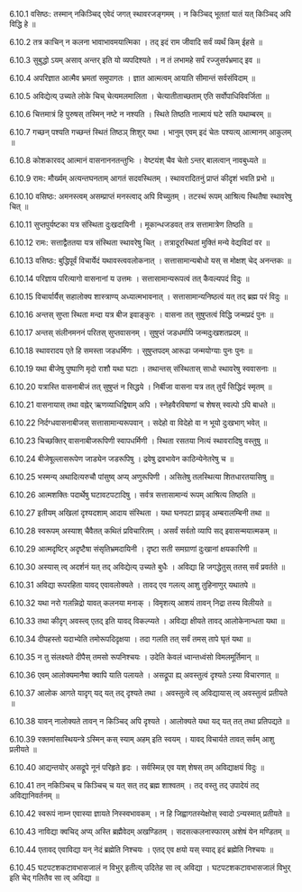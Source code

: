 6.10.1
वसिष्ठः:
तस्मान् नकिञ्चिद् एवेदं जगत् स्थावरजङ्गमम् ।
न किञ्चिद् भूततां यातं यत् किञ्चिद् अपि विद्धि हे ॥


6.10.2
तत्र काचिन् न कलना भावाभावमयात्मिका ।
तद् इदं राम जीवादि सर्वं व्यर्थं किम् ईहसे ॥


6.10.3
सुबुद्धो ऽयम् असाव् अन्तर् इति यो व्यपदिश्यते ।
न तं लभामहे सर्पं रज्जुसर्पभ्रमाद् इव ॥


6.10.4
अपरिज्ञात आत्मैव भ्रमतां समुपागतः ।
ज्ञात आत्मत्वम् आयाति सीमान्तं सर्वसंविदाम् ॥


6.10.5
अविद्येत्य् उच्यते लोके चिच् चेत्यमलमालिता ।
चेत्यातीताच्छताम् एति सर्वोपाधिविवर्जिता ॥


6.10.6
चित्तमात्रं हि पुरुषस् तस्मिन् नष्टे न नश्यति ।
स्थिते तिष्ठति नात्मायं घटे सति यथाम्बरम् ॥


6.10.7
गच्छन् पश्यति गच्छन्तं स्थितं तिष्ठञ् शिशुर् यथा ।
भानुम् एवम् इदं चेतः पश्यत्य् आत्मानम् आकुलम् ॥


6.10.8
कोशकारवद् आत्मानं वासनाननतन्तुभिः ।
वेष्टयंश् चैव चेतो ऽन्तर् बालत्वान् नावबुध्यते ॥


6.10.9
रामः:
मौर्ख्यम् अत्यन्तघनताम् आगतं सदवस्थितम् ।
स्थावरादितनुं प्राप्तं कीदृशं भवति प्रभो ॥


6.10.10
वसिष्ठः:
अमनस्त्वम् असम्प्राप्तं मनस्त्वाद् अपि विच्युतम् ।
तटस्थं रूपम् आश्रित्य स्थितैषा स्थावरेषु चित् ॥


6.10.11
सुप्तपुर्यष्टका यत्र संस्थिता दुःखदायिनी ।
मूकान्धजडवत् तत्र सत्तामात्रेण तिष्ठति ॥


6.10.12
रामः:
सत्ताद्वैततया यत्र संस्थिता स्थावरेषु चित् ।
तत्रादूरस्थितां मुक्तिं मन्ये वेद्यविदां वर ॥


6.10.13
वसिष्ठः:
बुद्धिपूर्वं विचार्येदं यथावस्त्ववलोकनात् ।
सत्तासामान्यबोधो यस् स मोक्षश् चेद् अनन्तकः ॥


6.10.14
परिज्ञाय परित्यागो वासनानां य उत्तमः ।
सत्तासामान्यरूपत्वं तत् कैवल्यपदं विदुः ॥


6.10.15
विचार्यार्यैस् सहालोक्य शास्त्राण्य् अध्यात्मभावनात् ।
सत्तासामान्यनिष्ठत्वं यत् तद् ब्रह्म परं विदुः ॥


6.10.16
अन्तस् सुप्ता स्थिता मन्दा यत्र बीज इवाङ्कुरः ।
वासना तत् सुषुप्तत्वं विद्धि जन्मप्रदं पुनः ॥


6.10.17
अन्तस् संलीनमननं परितस् सुप्तवासनम् ।
सुषुप्तं जडधर्मापि जन्मदुःखशतप्रदम् ॥


6.10.18
स्थावरादय एते हि समस्ता जडधर्मिणः ।
सुषुप्तपदम् आरूढा जन्मयोग्याः पुनः पुनः ॥


6.10.19
यथा बीजेषु पुष्पाणि मृदो राशौ यथा घटाः ।
तथान्तस् संस्थितास् साधो स्थावरेषु स्ववासनाः ॥


6.10.20
यत्रास्ति वासनाबीजं तत् सुषुप्तं न सिद्धये ।
निर्बीजा वासना यत्र तत् तुर्यं सिद्धिदं स्मृतम् ॥


6.10.21
वासनायास् तथा वह्नेर् ऋणव्याधिद्विषाम् अपि ।
स्नेहवैरविषाणां च शेषस् स्वल्पो ऽपि बाधते ॥


6.10.22
निर्दग्धवासनाबीजस् सत्तासामान्यरूपवान् ।
सदेहो वा विदेहो वा न भूयो दुःखभाग् भवेत् ॥


6.10.23
चिच्छक्तिर् वासनाबीजरूपिणी स्वापधर्मिणी ।
स्थिता रसतया नित्यं स्थावरादिषु वस्तुषु ॥


6.10.24
बीजेषूल्लासरूपेण जाड्येन जडरूपिषु ।
द्रवेषु द्रवभावेन काठिन्येनेतरेषु च ॥


6.10.25
भस्मन्य् अथादित्यरुचौ पांसुष्व् अप्य् अणुरूपिणी ।
असितेषु तलस्थित्या शितधारतयासिषु ॥


6.10.26
आत्मशक्तिः पदार्थेषु घटावटपटादिषु ।
सर्वत्र सत्तासामान्यं रूपम् आश्रित्य तिष्ठति ॥


6.10.27
इतीयम् अखिलां दृश्यदशाम् आदाय संस्थिता ।
यथा घनपटा प्रावृड् अम्बरालम्बिनी तथा ॥


6.10.28
स्वरूपम् अस्याश् चैवैतत् कथितं प्रविचारितम् ।
असर्वं सर्वतो व्यापि सद् इवासन्मयात्मकम् ॥


6.10.29
आत्मदृष्टिर् अदृष्टैषा संसृतिभ्रमदायिनी ।
दृष्टा सती समग्राणां दुःखानां क्षयकारिणी ॥


6.10.30
अस्यास् त्व् अदर्शनं यत् तद् अविद्येत्य् उच्यते बुधैः ।
अविद्या हि जगद्धेतुस् ततस् सर्वं प्रवर्तते ॥


6.10.31
अविद्या रूपरहिता यावद् एवावलोक्यते ।
तावद् एव गलत्य् आशु तुहिनाणुर् यथातपे ॥


6.10.32
यथा नरो गलन्निद्रो यावत् कलनया मनाक् ।
विमृशत्य् आशयं तावन् निद्रा तस्य विलीयते ॥


6.10.33
तथा कीदृग् अवस्त्व् एतद् इति यावद् विकल्प्यते ।
अविद्या क्षीयते तावद् आलोकेनान्धता यथा ॥


6.10.34
दीपहस्तो यदाभ्येति तमोरूपदिदृक्षया ।
तदा गलति तत् सर्वं तमस् तापे घृतं यथा ॥


6.10.35
न तु संलक्ष्यते दीपैस् तमसो रूपनिश्चयः ।
उदेति केवलं ध्वान्तध्वंसो विमलमूर्तिमान् ॥


6.10.36
एवम् आलोक्यमानैषा क्वापि याति पलायते ।
असद्रूपा ह्य् अवस्तुत्वं दृश्यते ऽस्या विचारणात् ॥


6.10.37
आलोक आगते यादृग् यद् यत् तद् दृश्यते तथा ।
अवस्तुत्वे त्व् अविद्यायास् त्व् अवस्तुत्वं प्रतीयते ॥


6.10.38
यावन् नालोक्यते तावन् न किञ्चिद् अपि दृश्यते ।
आलोक्यते यथा यद् यत् तत् तथा प्रतिपद्यते ॥


6.10.39
रक्तमांसास्थियन्त्रे ऽस्मिन् कस् स्याम् अहम् इति स्वयम् ।
यावद् विचार्यते तावत् सर्वम् आशु प्रलीयते ॥


6.10.40
आद्यन्तयोर् असद्रूपे नूनं परिहृते हृदः ।
सर्वस्मिन्न् एव यश् शेषस् तम् अविद्याक्षयं विदुः ॥


6.10.41
तन् नकिञ्चिच् च किञ्चिच् च यत् सत् तद् ब्रह्म शाश्वतम् ।
तद् वस्तु तद् उपादेयं तद् अविद्यानिवर्तनम् ॥


6.10.42
स्वरूपं नाम्न एवास्या ज्ञायते निस्स्वभावकम् ।
न हि जिह्वागतस्येक्षोस् स्वादो ऽन्यस्मात् प्रतीयते ॥


6.10.43
नाविद्या क्वचिद् अप्य् अस्ति ब्रह्मैवेदम् अखण्डितम् ।
सदसत्कलनास्फारम् अशेषं येन मण्डितम् ॥


6.10.44
एतावद् एवाविद्या यन् नेदं ब्रह्मेति निश्चयः ।
एतद् एव क्षयो यस् स्याद् इदं ब्रह्मेति निश्चयः ॥


6.10.45
घटपटशकटावभासजालं न विभुर् इतीत्य् उदितेह सा त्व् अविद्या ।
घटपटशकटावभासजालं विभुर् इति चेद् गलितैव सा त्व् अविद्या ॥

